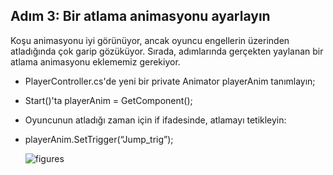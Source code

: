## Adım 3: Bir atlama animasyonu ayarlayın

Koşu animasyonu iyi görünüyor, ancak oyuncu engellerin üzerinden atladığında çok garip gözüküyor. Sırada, adımlarında gerçekten yaylanan bir atlama animasyonu eklememiz gerekiyor.

- PlayerController.cs'de yeni bir private Animator playerAnim tanımlayın;
- Start()'ta playerAnim = GetComponent<Animator>();
- Oyuncunun atladığı zaman için if ifadesinde, atlamayı tetikleyin:
- playerAnim.SetTrigger(“Jump_trig”);
  
  ![figures]()
